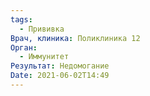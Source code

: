 ```yaml
---
tags:
  - Прививка
Врач, клиника: Поликлиника 12
Орган:
  - Иммунитет
Результат: Недомогание
Date: 2021-06-02T14:49
---
```

